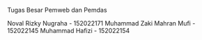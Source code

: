 Tugas Besar Pemweb dan Pemdas

Noval Rizky Nugraha         - 152022171
Muhammad Zaki Mahran Mufi   - 152022145
Muhammad Hafizi             - 152022154
